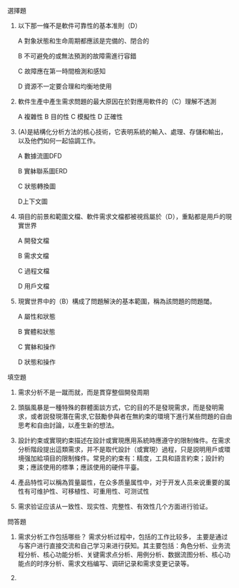 選擇題

1. 以下那一條不是軟件可靠性的基本准則（D）

    A 對象狀態和生命周期都應該是完備的、閉合的

    B 不可避免的或無法預測的故障需進行容錯

    C 故障應在第一時間檢測和感知

    D 資源不一定要合理和均衡地使用

2. 軟件生產中產生需求問題的最大原因在於對應用軟件的（C）理解不透測

    A 複雜性   B 目的性  C 模擬性   D 正確性

3. (A)是結構化分析方法的核心技術，它表明系統的輸入、處理、存儲和輸出，以及他們如何一起協調工作。
    
    A 數據流圖DFD
    
    B 實躰聯系圖ERD
    
    C 狀態轉換圖
    
    D上下文圖

4. 項目的前景和範圍文檔、軟件需求文檔都被視爲屬於（D），重點都是用戶的現實世界

    A 開發文檔

    B 需求文檔

    C 過程文檔

    D 用戶文檔

5. 現實世界中的（B）構成了問題解決的基本範圍，稱為該問題的問題閾。

   A 屬性和狀態

   B 實體和狀態

   C 實躰和操作

   D 狀態和操作


填空題

1. 需求分析不是一蹴而就，而是貫穿整個<span style="border-bottom: 1px solid black；display:inline-block;">開發周期</span>

2. 頭腦風暴是一種特殊的群體面談方式，它的目的不是發現需求，而是<span style="border-bottom: 1px solid black；display:inline-block;">發明需求</span>，或者説發現<span>潛在需求</span>,它鼓勵參與者在無約束的環境下進行某些問題的自由思考和自由討論，以產生新的想法。

3. 設計約束或實現約束描述在設計或實現應用系統時應遵守的限制條件。在需求分析階段提出這類需求，并不是取代設計（或實現）過程，只是説明用戶或環境强加給項目的限制條件。常見的約束有：<span style="border-bottom: 1px solid black；display:inline-block;">精度</span>，<span style="border-bottom: 1px solid black；display:inline-block;">工具</span>和<span style="border-bottom: 1px solid black；display:inline-block;">語言約束</span>；設計約束；應該使用的標準；應該使用的硬件平臺。

4. 產品特性可以稱為質量屬性，在众多质量属性中，对于开发人员来说重要的属性有<span style="boder—bottom:1px solid black;">可维护性</span>、<span style="boder—bottom:1px solid black;">可移植性</span>、<span style="boder—bottom:1px solid black;">可重用性</span>、<span style="boder—bottom:1px solid black;">可测试性</span>

5. 需求验证应该从<span style="boder—bottom:1px solid black;">一致性</span>、<span style="boder—bottom:1px solid black;">现实性</span>、<span style="boder—bottom:1px solid black;">完整性</span>、<span style="boder—bottom:1px solid black;">有效性</span>几个方面进行验证。

問答題

1. 需求分析工作包括哪些？
  需求分析过程中，包括的工作比较多， 主要是通过与客户进行直接交流和自己学习来进行获知。其主要包括：角色分析、业务流程分析、核心功能分析、关键需求点分析、用例分析、数据流图分析、核心功能点的时序分析、需求文档编写、调研记录和需求变更记录等。


2. 